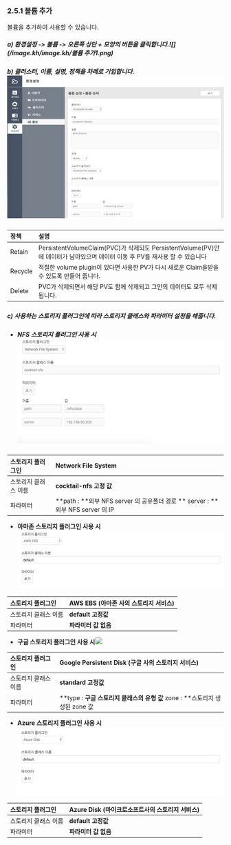### 2.5.1    볼륨 추가

볼륨을 추가하여 사용할 수 있습니다.

##### a\)    환경설정 -&gt; 볼륨  -&gt; 오른쪽 상단 + 모양의 버튼을 클릭합니다.![](/image.kh/image.kh/볼륨 추가1.png)

##### b\)    클러스터, 이름, 설명, 정책을 차례로 기입합니다.![](/image.kh/image.kh/볼륨추가2.png)

| **정책** | **설명** |
| :--- | :--- |
| Retain | PersistentVolumeClaim\(PVC\)가 삭제되도 PersistentVolume\(PV\)안에 데이터가 남아있으며 데이터 이동 후 PV를 재사용 할 수 있습니다 |
| Recycle | 적절한 volume plugin이 있다면 사용한 PV가 다시 새로운 Claim을받을 수 있도록 만들어 줍니다. |
| Delete | PVC가 삭제되면서 해당 PV도 함께 삭제되고 그안의 데이터도 모두 삭제됩니다. |

##### 

##### c\) 사용하는 스토리지 플러그인에 따라 스토리지 클래스와 파라미터 설정을 해줍니다.

* ##### NFS 스토리지 플러그인 사용 시![](/assets/nfs.png)

| 스토리지 플러그인 | Network File System |
| :--- | :--- |
| 스토리지 클래스 이름 | **cocktail-nfs 고정 값** |
| 파라미터 | **path : **외부 NFS server 의 공유폴더 경로    **                                    server : **외부 NFS server 의 IP |

* **아마존 스토리지 플러그인 사용 시**![](/assets/aws.png)

| 스토리지 플러그인 | AWS EBS \(아마존 사의 스토리지 서비스\) |
| :--- | :--- |
| 스토리지 클래스 이름 | **default 고정값** |
| 파라미터 | **파라미터 값 없음** |

* **구글 스토리지 플러그인 사용 시**![](/assets/구글.png)

| 스토리지 플러그인 | Google Persistent Disk \(구글 사의 스토리지 서비스\) |
| :--- | :--- |
| 스토리지 클래스 이름 | **standard 고정값** |
| 파라미터 | **type : **구글 스토리지 클래스의 유형 값**                                             zone : **스토리지 생성된 zone 값 |

* **Azure 스토리지 플러그인 사용 시**![](/assets/azure.png)

| 스토리지 플러그인 | Azure Disk \(마이크로소프트사의 스토리지 서비스\) |
| :--- | :--- |
| 스토리지 클래스 이름 | **default 고정값** |
| 파라미터 | **파라미터 값 없음** |



